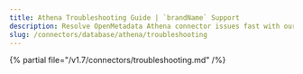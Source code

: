 ```yaml
---
title: Athena Troubleshooting Guide | `brandName` Support
description: Resolve OpenMetadata Athena connector issues fast with our comprehensive troubleshooting guide. Fix common database connection problems and errors quickly.
slug: /connectors/database/athena/troubleshooting
---
```


{% partial file="/v1.7/connectors/troubleshooting.md" /%}
